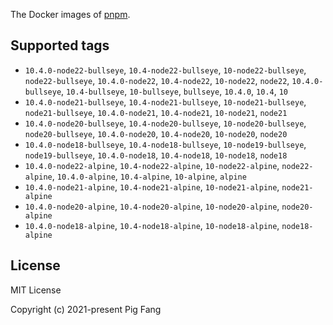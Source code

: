 The Docker images of [pnpm](https://pnpm.io).

## Supported tags

- `10.4.0-node22-bullseye`, `10.4-node22-bullseye`, `10-node22-bullseye`, `node22-bullseye`, `10.4.0-node22`, `10.4-node22`, `10-node22`, `node22`, `10.4.0-bullseye`, `10.4-bullseye`, `10-bullseye`, `bullseye`, `10.4.0`, `10.4`, `10`
- `10.4.0-node21-bullseye`, `10.4-node21-bullseye`, `10-node21-bullseye`, `node21-bullseye`, `10.4.0-node21`, `10.4-node21`, `10-node21`, `node21`
- `10.4.0-node20-bullseye`, `10.4-node20-bullseye`, `10-node20-bullseye`, `node20-bullseye`, `10.4.0-node20`, `10.4-node20`, `10-node20`, `node20`
- `10.4.0-node18-bullseye`, `10.4-node18-bullseye`, `10-node19-bullseye`, `node19-bullseye`, `10.4.0-node18`, `10.4-node18`, `10-node18`, `node18`
- `10.4.0-node22-alpine`, `10.4-node22-alpine`, `10-node22-alpine`, `node22-alpine`, `10.4.0-alpine`, `10.4-alpine`, `10-alpine`, `alpine`
- `10.4.0-node21-alpine`, `10.4-node21-alpine`, `10-node21-alpine`, `node21-alpine`
- `10.4.0-node20-alpine`, `10.4-node20-alpine`, `10-node20-alpine`, `node20-alpine`
- `10.4.0-node18-alpine`, `10.4-node18-alpine`, `10-node18-alpine`, `node18-alpine`

## License

MIT License

Copyright (c) 2021-present Pig Fang
